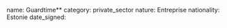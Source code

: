 name: Guardtime**
category: private_sector
nature:  Entreprise
nationality: Estonie
date_signed:
    